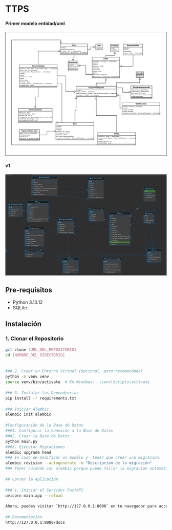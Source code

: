 # TTPS
#### Primer modelo entidad/uml
![modelo DB](modelo_db.png)
#### v1
![modelo DB](db_v1.png)
## Pre-requisitos

- Python 3.10.12
- SQLite.

## Instalación

### 1. Clonar el Repositorio

```bash
git clone [URL_DEL_REPOSITORIO]
cd [NOMBRE_DEL_DIRECTORIO]


### 2. Crear un Entorno Virtual (Opcional, pero recomendado)
python -m venv venv
source venv/bin/activate  # En Windows: .\venv\Scripts\activate

### 3. Instalar las Dependencias
pip install -r requirements.txt

### Iniciar Alembic
alembic init alembic

#Configuración de la Base de Datos
###1. Configurar la Conexión a la Base de Datos
###2. Crear la Base de Datos
python main.py
###3. Ejecutar Migraciones
alembic upgrade head
### En caso de modificar un modelo y  tener que crear una migracion:
alembic revision --autogenerate -m "Descripción de la migración"
### Tener cuidado con alembic porque puede fallar la migracion automatica, siempre validar antes de mergear

## Correr la Aplicación

### 1. Iniciar el Servidor FastAPI
uvicorn main:app --reload

Ahora, puedes visitar `http://127.0.0.1:8000` en tu navegador para acceder a la aplicación.

## Documentación
http://127.0.0.1:8000/docs